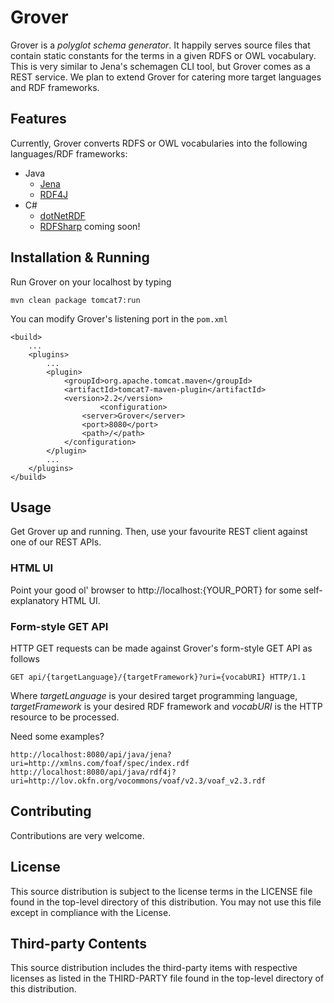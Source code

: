 # Grover
Grover is a _polyglot schema generator_. It happily serves source files that contain static constants for the terms in a given RDFS or OWL vocabulary. This is very similar to Jena's schemagen CLI tool, but Grover comes as a REST service. We plan to extend Grover for catering more target languages and RDF frameworks.

## Features
Currently, Grover converts RDFS or OWL vocabularies into the following languages/RDF frameworks:
* Java
	* [Jena](https://jena.apache.org/)
	* [RDF4J](http://rdf4j.org/)
* C#
	* [dotNetRDF](http://dotnetrdf.org/)
	* [RDFSharp](https://rdfsharp.codeplex.com/) coming soon!

## Installation & Running
Run Grover on your localhost by typing
```
mvn clean package tomcat7:run
```

You can modify Grover's listening port in the `pom.xml`
```
<build>
	...
	<plugins>
		...
		<plugin>
			<groupId>org.apache.tomcat.maven</groupId>
			<artifactId>tomcat7-maven-plugin</artifactId>
			<version>2.2</version>  	
            		<configuration>
				<server>Grover</server>
				<port>8080</port>
				<path>/</path>
			</configuration>
		</plugin>
		...
	</plugins>
</build>
```

## Usage
Get Grover up and running. Then, use your favourite REST client against one of our REST APIs.

### HTML UI
Point your good ol' browser to http://localhost:{YOUR_PORT} for some self-explanatory HTML UI.

### Form-style GET API
HTTP GET requests can be made against Grover's form-style GET API as follows
```
GET api/{targetLanguage}/{targetFramework}?uri={vocabURI} HTTP/1.1
```
Where _targetLanguage_ is your desired target programming language, _targetFramework_ is your desired RDF framework and _vocabURI_ is the HTTP resource to be processed.

Need some examples?
```
http://localhost:8080/api/java/jena?uri=http://xmlns.com/foaf/spec/index.rdf
http://localhost:8080/api/java/rdf4j?uri=http://lov.okfn.org/vocommons/voaf/v2.3/voaf_v2.3.rdf
```

## Contributing
Contributions are very welcome.

## License
This source distribution is subject to the license terms in the LICENSE file found in the top-level directory of this distribution.
You may not use this file except in compliance with the License.

## Third-party Contents
This source distribution includes the third-party items with respective licenses as listed in the THIRD-PARTY file found in the top-level directory of this distribution.